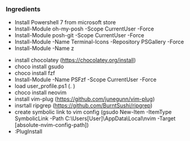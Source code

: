 ### Ingredients
- Install Powershell 7 from microsoft store
- Install-Module oh-my-posh -Scope CurrentUser -Force
- Install-Module posh-git -Scope CurrentUser -Force
- Install-Module -Name Terminal-Icons -Repository PSGallery -Force
- Install-Module -Name z
<!--- Install-Module -Name PSReadLine -AllowPrerelease -Scope CurrentUser -Force -SkipPublisherCheck-->
- install chocolatey (https://chocolatey.org/install)
- choco install gsudo
- choco install fzf
- Install-Module -Name PSFzf -Scope CurrentUser -Force
- load user_profile.ps1 (. <url>)
- choco install neovim
- install vim-plug (https://github.com/junegunn/vim-plug)
- insrtall ripgrep (https://github.com/BurntSushi/ripgrep)
- create symbolic link to vim config (gsudo New-Item -ItemType SymbolicLink -Path C:\Users\[User]\AppData\Local\nvim -Target [absolute-nvim-config-path])
- :PlugInstall
